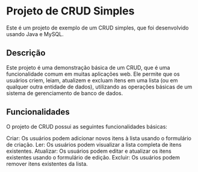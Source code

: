 # Projeto de CRUD Simples
Este é um projeto de exemplo de um CRUD simples, que foi desenvolvido usando Java e MySQL.

## Descrição
Este projeto é uma demonstração básica de um CRUD, que é uma funcionalidade comum em muitas aplicações web. Ele permite que os usuários criem, leiam, atualizem e excluam itens em uma lista (ou em qualquer outra entidade de dados), utilizando as operações básicas de um sistema de gerenciamento de banco de dados.

## Funcionalidades
O projeto de CRUD possui as seguintes funcionalidades básicas:

Criar: Os usuários podem adicionar novos itens à lista usando o formulário de criação.
Ler: Os usuários podem visualizar a lista completa de itens existentes.
Atualizar: Os usuários podem editar e atualizar os itens existentes usando o formulário de edição.
Excluir: Os usuários podem remover itens existentes da lista.
